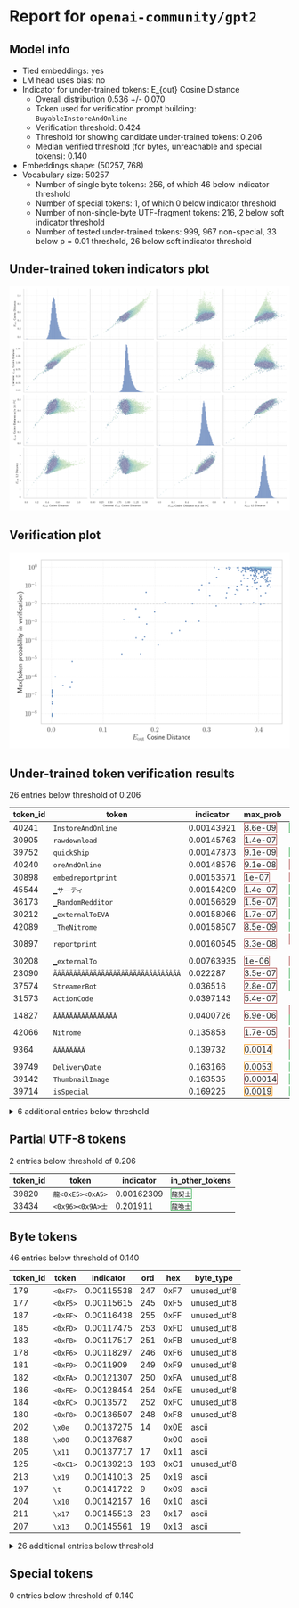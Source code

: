 # Report for `openai-community/gpt2`

## Model info

* Tied embeddings: yes
* LM head uses bias: no
* Indicator for under-trained tokens: E_{out} Cosine Distance
  * Overall distribution 0.536 +/- 0.070
  * Token used for verification prompt building: `BuyableInstoreAndOnline`
  * Verification threshold: 0.424
  * Threshold for showing candidate under-trained tokens: 0.206
  * Median verified threshold (for bytes, unreachable and special tokens): 0.140
* Embeddings shape: (50257, 768)
* Vocabulary size: 50257
  * Number of single byte tokens: 256, of which 46 below indicator threshold
  * Number of special tokens: 1, of which 0 below indicator threshold
  * Number of non-single-byte UTF-fragment tokens: 216, 2 below soft indicator threshold
  * Number of tested under-trained tokens: 999, 967 non-special, 33 below p = 0.01 threshold, 26 below soft indicator threshold

## Under-trained token indicators plot
![Indicators scatter plots](../indicators_pairplot_byid/openai_community_gpt2.png)

## Verification plot
![Verification plot](../verifications_scatterplot/openai_community_gpt2.png)

## Under-trained token verification results
26 entries below threshold of 0.206

|   token_id | token                                        |   indicator | max_prob                                                         | in_other_tokens                                                                                                                                                                                                                                                                                                                     |
|------------|----------------------------------------------|-------------|------------------------------------------------------------------|-------------------------------------------------------------------------------------------------------------------------------------------------------------------------------------------------------------------------------------------------------------------------------------------------------------------------------------|
|      40241 | ````` InstoreAndOnline `````                 |  0.00143921 | <span style='border: 1px solid rgb(169, 68, 66);'>8.6e-09</span> | <span style='border: 1px solid rgb(40, 167, 69);'>````` BuyableInstoreAndOnline `````</span>                                                                                                                                                                                                                                        |
|      30905 | ````` rawdownload `````                      |  0.00145763 | <span style='border: 1px solid rgb(169, 68, 66);'>1.4e-07</span> | ````` rawdownloadcloneembedreportprint `````                                                                                                                                                                                                                                                                                        |
|      39752 | ````` quickShip `````                        |  0.00147873 | <span style='border: 1px solid rgb(169, 68, 66);'>9.1e-09</span> | <span style='border: 1px solid rgb(40, 167, 69);'>````` quickShipAvailable `````</span>                                                                                                                                                                                                                                             |
|      40240 | ````` oreAndOnline `````                     |  0.00148576 | <span style='border: 1px solid rgb(169, 68, 66);'>9.1e-08</span> | <span style='border: 1px solid rgb(169, 68, 66);'>````` InstoreAndOnline `````</span>, <span style='border: 1px solid rgb(40, 167, 69);'>````` BuyableInstoreAndOnline `````</span>                                                                                                                                                 |
|      30898 | ````` embedreportprint `````                 |  0.00153571 | <span style='border: 1px solid rgb(169, 68, 66);'>1e-07</span>   | <span style='border: 1px solid rgb(169, 68, 66);'>````` cloneembedreportprint `````</span>, ````` rawdownloadcloneembedreportprint `````                                                                                                                                                                                            |
|      45544 | ````` ▁サーティ `````                        |  0.00154209 | <span style='border: 1px solid rgb(169, 68, 66);'>1.4e-07</span> | <span style='border: 1px solid rgb(40, 167, 69);'>````` ▁サーティワン `````</span>                                                                                                                                                                                                                                                  |
|      36173 | ````` ▁RandomRedditor `````                  |  0.00156629 | <span style='border: 1px solid rgb(169, 68, 66);'>1.5e-07</span> | <span style='border: 1px solid rgb(40, 167, 69);'>````` ▁RandomRedditorWithNo `````</span>                                                                                                                                                                                                                                          |
|      30212 | ````` ▁externalToEVA `````                   |  0.00158066 | <span style='border: 1px solid rgb(169, 68, 66);'>1.7e-07</span> | <span style='border: 1px solid rgb(40, 167, 69);'>````` ▁externalToEVAOnly `````</span>                                                                                                                                                                                                                                             |
|      42089 | ````` ▁TheNitrome `````                      |  0.00158507 | <span style='border: 1px solid rgb(169, 68, 66);'>8.5e-09</span> | <span style='border: 1px solid rgb(40, 167, 69);'>````` ▁TheNitromeFan `````</span>                                                                                                                                                                                                                                                 |
|      30897 | ````` reportprint `````                      |  0.00160545 | <span style='border: 1px solid rgb(169, 68, 66);'>3.3e-08</span> | <span style='border: 1px solid rgb(169, 68, 66);'>````` embedreportprint `````</span>, <span style='border: 1px solid rgb(169, 68, 66);'>````` cloneembedreportprint `````</span>, ````` rawdownloadcloneembedreportprint `````                                                                                                     |
|      30208 | ````` ▁externalTo `````                      |  0.00763935 | <span style='border: 1px solid rgb(169, 68, 66);'>1e-06</span>   | <span style='border: 1px solid rgb(169, 68, 66);'>````` ▁externalToEVA `````</span>, <span style='border: 1px solid rgb(40, 167, 69);'>````` ▁externalToEVAOnly `````</span>                                                                                                                                                        |
|      23090 | ````` ÃÂÃÂÃÂÃÂÃÂÃÂÃÂÃÂÃÂÃÂÃÂÃÂÃÂÃÂÃÂÃÂ ````` |  0.022287   | <span style='border: 1px solid rgb(169, 68, 66);'>3.5e-07</span> | <span style='border: 1px solid rgb(40, 167, 69);'>````` ÃÂÃÂÃÂÃÂÃÂÃÂÃÂÃÂÃÂÃÂÃÂÃÂÃÂÃÂÃÂÃÂÃÂÃÂÃÂÃÂÃÂÃÂÃÂÃÂÃÂÃÂÃÂÃÂÃÂÃÂÃÂÃÂ `````</span>                                                                                                                                                                                               |
|      37574 | ````` StreamerBot `````                      |  0.036516   | <span style='border: 1px solid rgb(169, 68, 66);'>2.8e-07</span> | <span style='border: 1px solid rgb(40, 167, 69);'>````` TPPStreamerBot `````</span>                                                                                                                                                                                                                                                 |
|      31573 | ````` ActionCode `````                       |  0.0397143  | <span style='border: 1px solid rgb(169, 68, 66);'>5.4e-07</span> | ````` externalActionCode `````                                                                                                                                                                                                                                                                                                      |
|      14827 | ````` ÃÂÃÂÃÂÃÂÃÂÃÂÃÂÃÂ `````                 |  0.0400726  | <span style='border: 1px solid rgb(169, 68, 66);'>6.9e-06</span> | <span style='border: 1px solid rgb(169, 68, 66);'>````` ÃÂÃÂÃÂÃÂÃÂÃÂÃÂÃÂÃÂÃÂÃÂÃÂÃÂÃÂÃÂÃÂ `````</span>, <span style='border: 1px solid rgb(40, 167, 69);'>````` ÃÂÃÂÃÂÃÂÃÂÃÂÃÂÃÂÃÂÃÂÃÂÃÂÃÂÃÂÃÂÃÂÃÂÃÂÃÂÃÂÃÂÃÂÃÂÃÂÃÂÃÂÃÂÃÂÃÂÃÂÃÂÃÂ `````</span>                                                                                        |
|      42066 | ````` Nitrome `````                          |  0.135858   | <span style='border: 1px solid rgb(169, 68, 66);'>1.7e-05</span> | <span style='border: 1px solid rgb(169, 68, 66);'>````` ▁TheNitrome `````</span>, <span style='border: 1px solid rgb(40, 167, 69);'>````` ▁TheNitromeFan `````</span>                                                                                                                                                               |
|       9364 | ````` ÃÂÃÂÃÂÃÂ `````                         |  0.139732   | <span style='border: 1px solid rgb(255, 145, 0);'>0.0014</span>  | <span style='border: 1px solid rgb(169, 68, 66);'>````` ÃÂÃÂÃÂÃÂÃÂÃÂÃÂÃÂ `````</span>, <span style='border: 1px solid rgb(169, 68, 66);'>````` ÃÂÃÂÃÂÃÂÃÂÃÂÃÂÃÂÃÂÃÂÃÂÃÂÃÂÃÂÃÂÃÂ `````</span>, <span style='border: 1px solid rgb(40, 167, 69);'>````` ÃÂÃÂÃÂÃÂÃÂÃÂÃÂÃÂÃÂÃÂÃÂÃÂÃÂÃÂÃÂÃÂÃÂÃÂÃÂÃÂÃÂÃÂÃÂÃÂÃÂÃÂÃÂÃÂÃÂÃÂÃÂÃÂ `````</span> |
|      39749 | ````` DeliveryDate `````                     |  0.163166   | <span style='border: 1px solid rgb(255, 145, 0);'>0.0053</span>  | <span style='border: 1px solid rgb(40, 167, 69);'>````` soDeliveryDate `````</span>                                                                                                                                                                                                                                                 |
|      39142 | ````` ThumbnailImage `````                   |  0.163535   | <span style='border: 1px solid rgb(169, 68, 66);'>0.00014</span> | <span style='border: 1px solid rgb(40, 167, 69);'>````` ItemThumbnailImage `````</span>                                                                                                                                                                                                                                             |
|      39714 | ````` isSpecial `````                        |  0.169225   | <span style='border: 1px solid rgb(255, 145, 0);'>0.0019</span>  | <span style='border: 1px solid rgb(40, 167, 69);'>````` isSpecialOrderable `````</span>                                                                                                                                                                                                                                             |
<details><summary>6 additional entries below threshold</summary>

|   token_id | token                             |   indicator | max_prob                                                         | in_other_tokens                                                                                                                                                                                                                                                                                                                                                                                                    |
|------------|-----------------------------------|-------------|------------------------------------------------------------------|--------------------------------------------------------------------------------------------------------------------------------------------------------------------------------------------------------------------------------------------------------------------------------------------------------------------------------------------------------------------------------------------------------------------|
|      40219 | ````` oreAnd `````                |    0.172416 | <span style='border: 1px solid rgb(169, 68, 66);'>1.7e-05</span> | <span style='border: 1px solid rgb(169, 68, 66);'>````` oreAndOnline `````</span>, <span style='border: 1px solid rgb(169, 68, 66);'>````` InstoreAndOnline `````</span>, <span style='border: 1px solid rgb(40, 167, 69);'>````` BuyableInstoreAndOnline `````</span>                                                                                                                                             |
|      30899 | ````` cloneembedreportprint ````` |    0.176264 | <span style='border: 1px solid rgb(169, 68, 66);'>0.00011</span> | ````` rawdownloadcloneembedreportprint `````                                                                                                                                                                                                                                                                                                                                                                       |
|      13150 | ````` ▁subur `````                |    0.180166 | <span style='border: 1px solid rgb(169, 68, 66);'>0.00016</span> | ````` ▁suburban `````, ````` ▁suburbs `````, ````` ▁suburb `````                                                                                                                                                                                                                                                                                                                                                   |
|       5815 | ````` ÃÂÃÂ `````                  |    0.182786 | <span style='border: 1px solid rgb(251, 189, 8);'>0.043</span>   | <span style='border: 1px solid rgb(255, 145, 0);'>````` ÃÂÃÂÃÂÃÂ `````</span>, <span style='border: 1px solid rgb(169, 68, 66);'>````` ÃÂÃÂÃÂÃÂÃÂÃÂÃÂÃÂ `````</span>, <span style='border: 1px solid rgb(169, 68, 66);'>````` ÃÂÃÂÃÂÃÂÃÂÃÂÃÂÃÂÃÂÃÂÃÂÃÂÃÂÃÂÃÂÃÂ `````</span>, <span style='border: 1px solid rgb(40, 167, 69);'>````` ÃÂÃÂÃÂÃÂÃÂÃÂÃÂÃÂÃÂÃÂÃÂÃÂÃÂÃÂÃÂÃÂÃÂÃÂÃÂÃÂÃÂÃÂÃÂÃÂÃÂÃÂÃÂÃÂÃÂÃÂÃÂÃÂ `````</span> |
|      17629 | ````` ▁practition `````           |    0.183995 | <span style='border: 1px solid rgb(169, 68, 66);'>0.0008</span>  | ````` ▁practitioners `````, ````` ▁practitioner `````                                                                                                                                                                                                                                                                                                                                                              |
|      39655 | ````` Orderable `````             |    0.199313 | <span style='border: 1px solid rgb(255, 145, 0);'>0.0036</span>  | <span style='border: 1px solid rgb(40, 167, 69);'>````` isSpecialOrderable `````</span>                                                                                                                                                                                                                                                                                                                            |
</details>


## Partial UTF-8 tokens
2 entries below threshold of 0.206

|   token_id | token                      |   indicator | in_other_tokens                                                             |
|------------|----------------------------|-------------|-----------------------------------------------------------------------------|
|      39820 | ````` 龍<0xE5><0xA5> ````` |  0.00162309 | <span style='border: 1px solid rgb(40, 167, 69);'>````` 龍契士 `````</span> |
|      33434 | ````` <0x96><0x9A>士 ````` |  0.201911   | <span style='border: 1px solid rgb(40, 167, 69);'>````` 龍喚士 `````</span> |


## Byte tokens
46 entries below threshold of 0.140

|   token_id | token              |   indicator |   ord | hex   | byte_type   |
|------------|--------------------|-------------|-------|-------|-------------|
|        179 | ````` <0xF7> ````` |  0.00115538 |   247 | 0xF7  | unused_utf8 |
|        177 | ````` <0xF5> ````` |  0.00115615 |   245 | 0xF5  | unused_utf8 |
|        187 | ````` <0xFF> ````` |  0.00116438 |   255 | 0xFF  | unused_utf8 |
|        185 | ````` <0xFD> ````` |  0.00117475 |   253 | 0xFD  | unused_utf8 |
|        183 | ````` <0xFB> ````` |  0.00117517 |   251 | 0xFB  | unused_utf8 |
|        178 | ````` <0xF6> ````` |  0.00118297 |   246 | 0xF6  | unused_utf8 |
|        181 | ````` <0xF9> ````` |  0.0011909  |   249 | 0xF9  | unused_utf8 |
|        182 | ````` <0xFA> ````` |  0.00121307 |   250 | 0xFA  | unused_utf8 |
|        186 | ````` <0xFE> ````` |  0.00128454 |   254 | 0xFE  | unused_utf8 |
|        184 | ````` <0xFC> ````` |  0.0013572  |   252 | 0xFC  | unused_utf8 |
|        180 | ````` <0xF8> ````` |  0.00136507 |   248 | 0xF8  | unused_utf8 |
|        202 | ````` \x0e `````   |  0.00137275 |    14 | 0x0E  | ascii       |
|        188 | ````` \x00 `````   |  0.00137687 |       | 0x00  | ascii       |
|        205 | ````` \x11 `````   |  0.00137717 |    17 | 0x11  | ascii       |
|        125 | ````` <0xC1> ````` |  0.00139213 |   193 | 0xC1  | unused_utf8 |
|        213 | ````` \x19 `````   |  0.00141013 |    25 | 0x19  | ascii       |
|        197 | ````` \t `````     |  0.00141722 |     9 | 0x09  | ascii       |
|        204 | ````` \x10 `````   |  0.00142157 |    16 | 0x10  | ascii       |
|        211 | ````` \x17 `````   |  0.00145513 |    23 | 0x17  | ascii       |
|        207 | ````` \x13 `````   |  0.00145561 |    19 | 0x13  | ascii       |
<details><summary>26 additional entries below threshold</summary>

|   token_id | token              |   indicator |   ord | hex   | byte_type   |
|------------|--------------------|-------------|-------|-------|-------------|
|        200 | ````` \x0c `````   |  0.0014562  |    12 | 0x0C  | ascii       |
|        208 | ````` \x14 `````   |  0.00146127 |    20 | 0x14  | ascii       |
|        189 | ````` \x01 `````   |  0.00146729 |     1 | 0x01  | ascii       |
|        193 | ````` \x05 `````   |  0.00146949 |     5 | 0x05  | ascii       |
|        214 | ````` \x1a `````   |  0.0014773  |    26 | 0x1A  | ascii       |
|        190 | ````` \x02 `````   |  0.00147963 |     2 | 0x02  | ascii       |
|        199 | ````` \x0b `````   |  0.00148165 |    11 | 0x0B  | ascii       |
|        195 | ````` \x07 `````   |  0.00149047 |     7 | 0x07  | ascii       |
|        201 | ````` \r `````     |  0.00149822 |    13 | 0x0D  | ascii       |
|        194 | ````` \x06 `````   |  0.00150222 |     6 | 0x06  | ascii       |
|        216 | ````` \x1c `````   |  0.00151449 |    28 | 0x1C  | ascii       |
|        217 | ````` \x1d `````   |  0.00151765 |    29 | 0x1D  | ascii       |
|        219 | ````` \x1f `````   |  0.00152028 |    31 | 0x1F  | ascii       |
|        124 | ````` <0xC0> ````` |  0.00152189 |   192 | 0xC0  | unused_utf8 |
|        203 | ````` \x0f `````   |  0.00152725 |    15 | 0x0F  | ascii       |
|        206 | ````` \x12 `````   |  0.00153619 |    18 | 0x12  | ascii       |
|        212 | ````` \x18 `````   |  0.0015434  |    24 | 0x18  | ascii       |
|        221 | ````` \x7f `````   |  0.0015437  |   127 | 0x7F  | ascii       |
|        192 | ````` \x04 `````   |  0.00154603 |     4 | 0x04  | ascii       |
|        210 | ````` \x16 `````   |  0.00154918 |    22 | 0x16  | ascii       |
|        196 | ````` \x08 `````   |  0.00157344 |     8 | 0x08  | ascii       |
|        218 | ````` \x1e `````   |  0.00160688 |    30 | 0x1E  | ascii       |
|        209 | ````` \x15 `````   |  0.00163686 |    21 | 0x15  | ascii       |
|        191 | ````` \x03 `````   |  0.00166035 |     3 | 0x03  | ascii       |
|        215 | ````` \x1b `````   |  0.00167865 |    27 | 0x1B  | ascii       |
|        153 | ````` <0xDD> ````` |  0.105542   |   221 | 0xDD  | utf8        |
</details>


## Special tokens
0 entries below threshold of 0.140



